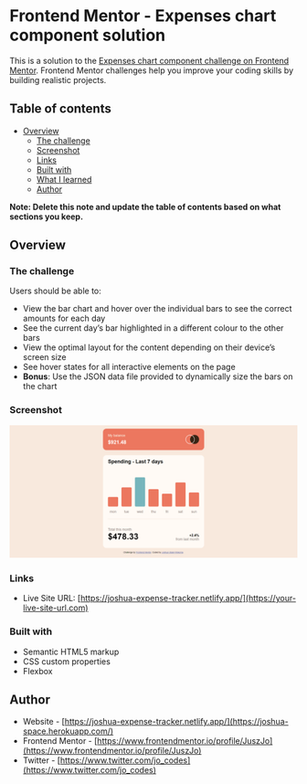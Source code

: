 # Frontend Mentor - Expenses chart component solution

This is a solution to the [Expenses chart component challenge on Frontend Mentor](https://www.frontendmentor.io/challenges/expenses-chart-component-e7yJBUdjwt). Frontend Mentor challenges help you improve your coding skills by building realistic projects. 

## Table of contents

- [Overview](#overview)
  - [The challenge](#the-challenge)
  - [Screenshot](#screenshot)
  - [Links](#links)
  - [Built with](#built-with)
  - [What I learned](#what-i-learned)
  - [Author](#author)

**Note: Delete this note and update the table of contents based on what sections you keep.**

## Overview

### The challenge

Users should be able to:

- View the bar chart and hover over the individual bars to see the correct amounts for each day
- See the current day’s bar highlighted in a different colour to the other bars
- View the optimal layout for the content depending on their device’s screen size
- See hover states for all interactive elements on the page
- **Bonus**: Use the JSON data file provided to dynamically size the bars on the chart

### Screenshot

![](./Screenshot(349).png)

### Links

- Live Site URL: [https://joshua-expense-tracker.netlify.app/](https://your-live-site-url.com)

### Built with

- Semantic HTML5 markup
- CSS custom properties
- Flexbox

## Author

- Website - [https://joshua-expense-tracker.netlify.app/](https://joshua-space.herokuapp.com/)
- Frontend Mentor - [https://www.frontendmentor.io/profile/JuszJo](https://www.frontendmentor.io/profile/JuszJo)
- Twitter - [https://www.twitter.com/jo_codes](https://www.twitter.com/jo_codes)
